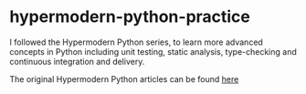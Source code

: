 # hypermodern-python-practice

I followed the Hypermodern Python series, to learn more advanced concepts in Python including unit testing, static analysis, type-checking and continuous integration and delivery. 

The original Hypermodern Python articles can be found [here](https://medium.com/@cjolowicz/hypermodern-python-d44485d9d769)